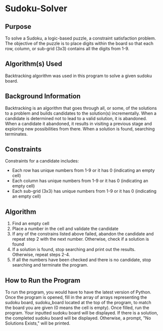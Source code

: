 # Sudoku-Solver
 
## Purpose 
To solve a Sudoku, a logic-based puzzle, a constraint satisfaction problem. The objective of the puzzle is to place digits within the board so that each row, column, or sub-grid (3x3) contains all the digits from 1-9.

## Algorithm(s) Used
Backtracking algorithm was used in this program to solve a given sudoku board. 

## Background Information
Backtracking is an algorithm that goes through all, or some, of the solutions to a problem and builds candidates to the solution(s) incrementally. When a candidate is determined not to lead to a valid solution, it is abandoned. When a candidate it abandoned, it results in visiting a previous stage and exploring new possibilities from there. When a solution is found, searching terminates.

## Constraints 
Constraints for a candidate includes:
<ul>
 <li>Each row has unique numbers from 1-9 or it has 0 (indicating an empty cell) </li>
 <li>Each column has unique numbers from 1-9 or it has 0 (indicating an empty cell) </li>
 <li>Each sub-grid (3x3) has unique numbers from 1-9 or it has 0 (indicating an empty cell) </li>
</ul>

## Algorithm
<ol>
 <li>Find an empty cell</li>
 <li>Place a number in the cell and validate the candidate</li> 
 <li>If any of the constrains listed above failed, abandon the candidate and repeat step 2 with the next number. Otherwise, check if a solution is found</li>
 <li>If a solution is found, stop searching and print out the results. Otherwise, repeat steps 2-4.</li>
 <li>If all the numbers have been checked and there is no candidate, stop searching and terminate the program.</li>
</ol>

## How to Run the Program
To run the program, you would have to have the latest version of Python. Once the program is opened, fill in the array of arrays representing the sudoku board, sudoku_board located at the top of the program, to match the board you are given (0 means the cell is empty). Once filled, run the program. Your inputted sudoku board will be displayed. If there is a solution, the completed sudoku board will be displayed. Otherwise, a prompt, "No Solutions Exists," will be printed.
